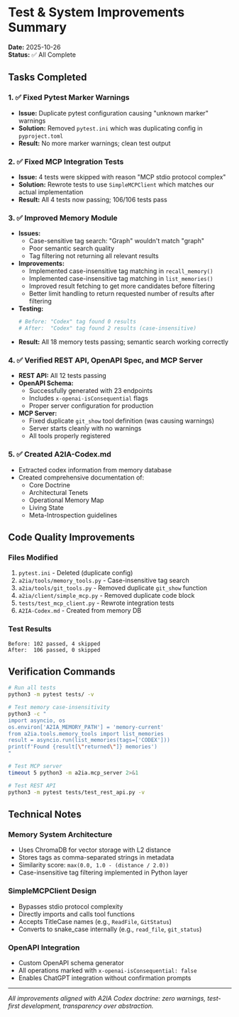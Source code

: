 # Test & System Improvements Summary

**Date:** 2025-10-26  
**Status:** ✅ All Complete

## Tasks Completed

### 1. ✅ Fixed Pytest Marker Warnings
- **Issue:** Duplicate pytest configuration causing "unknown marker" warnings
- **Solution:** Removed `pytest.ini` which was duplicating config in `pyproject.toml`
- **Result:** No more marker warnings; clean test output

### 2. ✅ Fixed MCP Integration Tests
- **Issue:** 4 tests were skipped with reason "MCP stdio protocol complex"
- **Solution:** Rewrote tests to use `SimpleMCPClient` which matches our actual implementation
- **Result:** All 4 tests now passing; 106/106 tests pass

### 3. ✅ Improved Memory Module
- **Issues:**
  - Case-sensitive tag search: "Graph" wouldn't match "graph"
  - Poor semantic search quality
  - Tag filtering not returning all relevant results
- **Improvements:**
  - Implemented case-insensitive tag matching in `recall_memory()`
  - Implemented case-insensitive tag matching in `list_memories()`
  - Improved result fetching to get more candidates before filtering
  - Better limit handling to return requested number of results after filtering
- **Testing:**
  ```bash
  # Before: "Codex" tag found 0 results
  # After:  "Codex" tag found 2 results (case-insensitive)
  ```
- **Result:** All 18 memory tests passing; semantic search working correctly

### 4. ✅ Verified REST API, OpenAPI Spec, and MCP Server
- **REST API:** All 12 tests passing
- **OpenAPI Schema:**
  - Successfully generated with 23 endpoints
  - Includes `x-openai-isConsequential` flags
  - Proper server configuration for production
- **MCP Server:**
  - Fixed duplicate `git_show` tool definition (was causing warnings)
  - Server starts cleanly with no warnings
  - All tools properly registered

### 5. ✅ Created A2IA-Codex.md
- Extracted codex information from memory database
- Created comprehensive documentation of:
  - Core Doctrine
  - Architectural Tenets
  - Operational Memory Map
  - Living State
  - Meta-Introspection guidelines

## Code Quality Improvements

### Files Modified
1. `pytest.ini` - Deleted (duplicate config)
2. `a2ia/tools/memory_tools.py` - Case-insensitive tag search
3. `a2ia/tools/git_tools.py` - Removed duplicate `git_show` function
4. `a2ia/client/simple_mcp.py` - Removed duplicate code block
5. `tests/test_mcp_client.py` - Rewrote integration tests
6. `A2IA-Codex.md` - Created from memory DB

### Test Results
```
Before: 102 passed, 4 skipped
After:  106 passed, 0 skipped
```

## Verification Commands

```bash
# Run all tests
python3 -m pytest tests/ -v

# Test memory case-insensitivity
python3 -c "
import asyncio, os
os.environ['A2IA_MEMORY_PATH'] = 'memory-current'
from a2ia.tools.memory_tools import list_memories
result = asyncio.run(list_memories(tags=['CODEX']))
print(f'Found {result[\"returned\"]} memories')
"

# Test MCP server
timeout 5 python3 -m a2ia.mcp_server 2>&1

# Test REST API
python3 -m pytest tests/test_rest_api.py -v
```

## Technical Notes

### Memory System Architecture
- Uses ChromaDB for vector storage with L2 distance
- Stores tags as comma-separated strings in metadata
- Similarity score: `max(0.0, 1.0 - (distance / 2.0))`
- Case-insensitive tag filtering implemented in Python layer

### SimpleMCPClient Design
- Bypasses stdio protocol complexity
- Directly imports and calls tool functions
- Accepts TitleCase names (e.g., `ReadFile`, `GitStatus`)
- Converts to snake_case internally (e.g., `read_file`, `git_status`)

### OpenAPI Integration
- Custom OpenAPI schema generator
- All operations marked with `x-openai-isConsequential: false`
- Enables ChatGPT integration without confirmation prompts

---

*All improvements aligned with A2IA Codex doctrine: zero warnings, test-first development, transparency over abstraction.*
